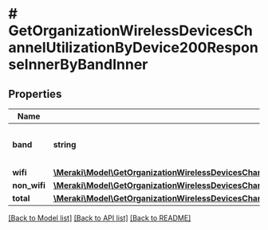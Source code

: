 # # GetOrganizationWirelessDevicesChannelUtilizationByDevice200ResponseInnerByBandInner

## Properties

Name | Type | Description | Notes
------------ | ------------- | ------------- | -------------
**band** | **string** | The band for the given metrics. | [optional]
**wifi** | [**\Meraki\Model\GetOrganizationWirelessDevicesChannelUtilizationByDevice200ResponseInnerByBandInnerWifi**](GetOrganizationWirelessDevicesChannelUtilizationByDevice200ResponseInnerByBandInnerWifi.md) |  | [optional]
**non_wifi** | [**\Meraki\Model\GetOrganizationWirelessDevicesChannelUtilizationByDevice200ResponseInnerByBandInnerNonWifi**](GetOrganizationWirelessDevicesChannelUtilizationByDevice200ResponseInnerByBandInnerNonWifi.md) |  | [optional]
**total** | [**\Meraki\Model\GetOrganizationWirelessDevicesChannelUtilizationByDevice200ResponseInnerByBandInnerTotal**](GetOrganizationWirelessDevicesChannelUtilizationByDevice200ResponseInnerByBandInnerTotal.md) |  | [optional]

[[Back to Model list]](../../README.md#models) [[Back to API list]](../../README.md#endpoints) [[Back to README]](../../README.md)
